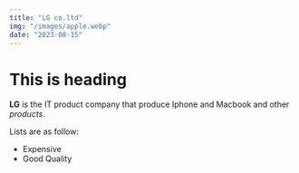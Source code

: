 ```yaml
---
title: "LG co.ltd"
img: "/images/apple.webp"
date: "2023-08-15"
---
```


# This is heading

**LG** is the IT product company that produce Iphone and Macbook and other _products_.

Lists are as follow:

- Expensive
- Good Quality

